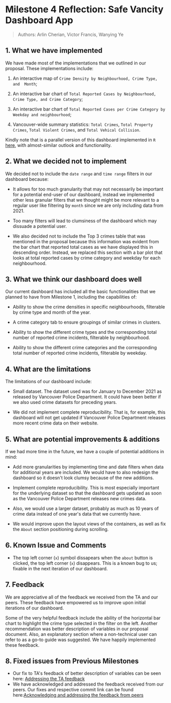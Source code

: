 # Milestone 4 Reflection: Safe Vancity Dashboard App

> Authors: Arlin Cherian, Victor Francis, Wanying Ye

## 1. What we have implemented

We have made most of the implementations that we outlined in our proposal. These implementations include:

1. An interactive map of `Crime Density by Neighbourhood, Crime Type, and  Month`;

2. An interactive bar chart of `Total Reported Cases by Neighbourhood, Crime Type, and Crime Category`;

3. An interactive bar chart of `Total Reported Cases per Crime Category by Weekday and neighbourhood`;

4. Vancouver-wide summary statistics: `Total Crimes`, `Total Property Crimes`, `Total Violent Crimes`, and `Total Vehical Collision`.

Kindly note that is a parallel version of this dashboard implemented in `R` [here](https://safevancity-r.herokuapp.com/), with almost-similar outlook and functionality.

## 2. What we decided not to implement

We decided not to include the `date range` and `time range` filters in our dashboard because:

- It allows for too much granularity that may not necessarily be important for a potential end-user of our dashboard, instead we implemented other less granular filters that we thought might be more relevant to a regular user like filtering by `month` since we are only including data from 2021.

- Too many filters will lead to clumsiness of the dashboard which may dissuade a potential user.

- We also decided not to include the Top 3 crimes table that was mentioned in the proposal because this information was evident from the bar chart that reported total cases as we have displayed this in descending order. Instead, we replaced this section with a bar plot that looks at total reported cases by crime category and weekday for each neighbourhood.

## 3. What we think our dashboard does well

Our current dashboard has included all the basic functionalities that we planned to have from Milestone 1, including the capabilities of:

- Ability to show the crime densities in specific neighbourhoods, filterable by crime type and month of the year.

- A crime category tab to ensure groupings of similar crimes in clusters.

- Ability to show the different crime types and the corresponding total number of reported crime incidents, filterable by neighbourhood.

- Ability to show the different crime categories and the corresponding total number of reported crime incidents, filterable by weekday.

## 4. What are the limitations

The limitations of our dashboard include:

- Small dataset. The dataset used was for January to December 2021 as released by Vancouver Police Department. It could have been better if we also used crime datasets for preceding years.

- We did not implement complete reproducibility. That is, for example, this dashboard will not get updated if Vancouver Police Department releases more recent crime data on their website.

## 5. What are potential improvements & additions

If we had more time in the future, we have a couple of potential additions in mind:

- Add more granularities by implementing time and date filters when data for additional years are included. We would have to also redesign the dashboard so it doesn't look clumsy because of the new additions.

- Implement complete reproducibility. This is most especially important for the underlying dataset so that the dashboard gets updated as soon as the Vancouver Police Department releases new crimes data.

- Also, we would use a larger dataset, probably as much as 10 years of crime data instead of one year's data that we currently have.

- We would improve upon the layout views of the containers, as well as fix the `About` section positioning during scrolling.

## 6. Known Issue and Comments

- The top left corner (`x`) symbol dissapears when the `about` button is clicked, the top left corner (`x`) disappears. This is a known bug to us; fixable in the next iteration of our dashboard.

## 7. Feedback

We are appreciative all of the feedback we received from the TA and our peers. These feedback have empowered us to improve upon initial iterations of our dashboard.

Some of the very helpful feedback include the ability of the horizontal bar chart to highlight the crime type selected in the filter on the left. Another recommendation was better description of variables in our proposal document. Also, an explanatory section where a non-technical user can refer to as a go-to guide was suggested. We have happily implemented these feedback.

## 8. Fixed issues from Previous Milestones

- Our fix to TA's feedback of better description of variables can be seen here: [Addressing the TA feedback](https://github.com/UBC-MDS/safe_vancity/commit/dabd5dde335b3ce4ab067a2479d6c2af0b84f29e)
- We have acknowledged and addressed the feedback received from our peers. Our fixes and respective commit link can be found here:[Acknowledging and addressing the feedback from peers](https://github.com/UBC-MDS/DSCI532-peer-review/issues/10#issuecomment-1068507782)
